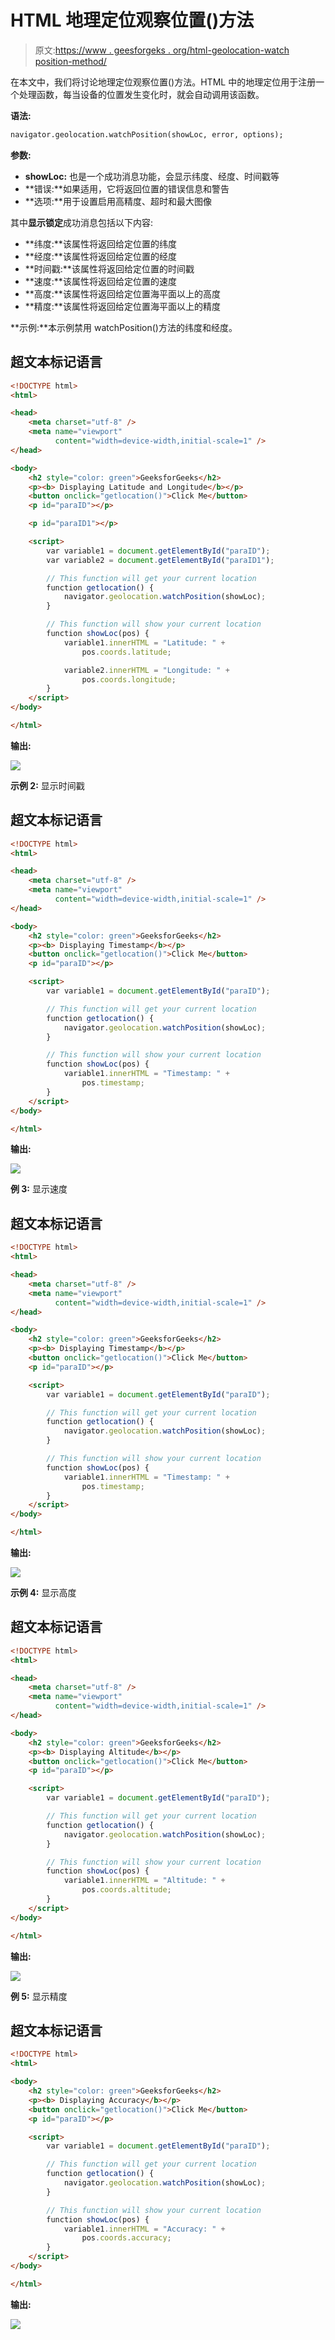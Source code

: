 # HTML 地理定位观察位置()方法

> 原文:[https://www . geesforgeks . org/html-geolocation-watch position-method/](https://www.geeksforgeeks.org/html-geolocation-watchposition-method/)

在本文中，我们将讨论地理定位观察位置()方法。HTML 中的地理定位用于注册一个处理函数，每当设备的位置发生变化时，就会自动调用该函数。

**语法:**

```html
navigator.geolocation.watchPosition(showLoc, error, options);
```

**参数:**

*   **showLoc:** 也是一个成功消息功能，会显示纬度、经度、时间戳等
*   **错误:**如果适用，它将返回位置的错误信息和警告
*   **选项:**用于设置启用高精度、超时和最大图像

其中**显示锁定**成功消息包括以下内容:

*   **纬度:**该属性将返回给定位置的纬度
*   **经度:**该属性将返回给定位置的经度
*   **时间戳:**该属性将返回给定位置的时间戳
*   **速度:**该属性将返回给定位置的速度
*   **高度:**该属性将返回给定位置海平面以上的高度
*   **精度:**该属性将返回给定位置海平面以上的精度

**示例:**本示例禁用 watchPosition()方法的纬度和经度。

## 超文本标记语言

```html
<!DOCTYPE html>
<html>

<head>
    <meta charset="utf-8" />
    <meta name="viewport" 
          content="width=device-width,initial-scale=1" />
</head>

<body>
    <h2 style="color: green">GeeksforGeeks</h2>
    <p><b> Displaying Latitude and Longitude</b></p>
    <button onclick="getlocation()">Click Me</button>
    <p id="paraID"></p>

    <p id="paraID1"></p>

    <script>
        var variable1 = document.getElementById("paraID");
        var variable2 = document.getElementById("paraID1");

        // This function will get your current location
        function getlocation() {
            navigator.geolocation.watchPosition(showLoc);
        }

        // This function will show your current location
        function showLoc(pos) {
            variable1.innerHTML = "Latitude: " +
                pos.coords.latitude;

            variable2.innerHTML = "Longitude: " +
                pos.coords.longitude;
        }
    </script>
</body>

</html>
```

**输出:**

![](img/1c6292963ead406ce450ea159abb9899.png)

**示例 2:** 显示时间戳

## 超文本标记语言

```html
<!DOCTYPE html>
<html>

<head>
    <meta charset="utf-8" />
    <meta name="viewport" 
          content="width=device-width,initial-scale=1" />
</head>

<body>
    <h2 style="color: green">GeeksforGeeks</h2>
    <p><b> Displaying Timestamp</b></p>
    <button onclick="getlocation()">Click Me</button>
    <p id="paraID"></p>

    <script>
        var variable1 = document.getElementById("paraID");

        // This function will get your current location 
        function getlocation() {
            navigator.geolocation.watchPosition(showLoc);
        }

        // This function will show your current location
        function showLoc(pos) {
            variable1.innerHTML = "Timestamp: " +
                pos.timestamp;
        }
    </script>
</body>

</html>
```

**输出:**

![](img/aa92ea13103ab96903929458eeea797a.png)

**例 3:** 显示速度

## 超文本标记语言

```html
<!DOCTYPE html>
<html>

<head>
    <meta charset="utf-8" />
    <meta name="viewport" 
          content="width=device-width,initial-scale=1" />
</head>

<body>
    <h2 style="color: green">GeeksforGeeks</h2>
    <p><b> Displaying Timestamp</b></p>
    <button onclick="getlocation()">Click Me</button>
    <p id="paraID"></p>

    <script>
        var variable1 = document.getElementById("paraID");

        // This function will get your current location 
        function getlocation() {
            navigator.geolocation.watchPosition(showLoc);
        }

        // This function will show your current location
        function showLoc(pos) {
            variable1.innerHTML = "Timestamp: " +
                pos.timestamp;
        }
    </script>
</body>

</html>
```

**输出:**

![](img/45c660aeb0340a0c5d2c85af4ac6c1a5.png)

**示例 4:** 显示高度

## 超文本标记语言

```html
<!DOCTYPE html>
<html>

<head>
    <meta charset="utf-8" />
    <meta name="viewport" 
          content="width=device-width,initial-scale=1" />
</head>

<body>
    <h2 style="color: green">GeeksforGeeks</h2>
    <p><b> Displaying Altitude</b></p>
    <button onclick="getlocation()">Click Me</button>
    <p id="paraID"></p>

    <script>
        var variable1 = document.getElementById("paraID");

        // This function will get your current location
        function getlocation() {
            navigator.geolocation.watchPosition(showLoc);
        }

        // This function will show your current location
        function showLoc(pos) {
            variable1.innerHTML = "Altitude: " +
                pos.coords.altitude;
        }
    </script>
</body>

</html>
```

**输出:**

![](img/ac07f107d7febaa2ca64ea6f38fbcc90.png)

**例 5:** 显示精度

## 超文本标记语言

```html
<!DOCTYPE html>
<html>

<body>
    <h2 style="color: green">GeeksforGeeks</h2>
    <p><b> Displaying Accuracy</b></p>
    <button onclick="getlocation()">Click Me</button>
    <p id="paraID"></p>

    <script>
        var variable1 = document.getElementById("paraID");

        // This function will get your current location
        function getlocation() {
            navigator.geolocation.watchPosition(showLoc);
        }

        // This function will show your current location
        function showLoc(pos) {
            variable1.innerHTML = "Accuracy: " +
                pos.coords.accuracy;
        }
    </script>
</body>

</html>
```

**输出:**

![](img/aef3349b1b724a626a576aede7093a57.png)